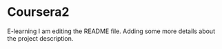 # Coursera2
E-learning
I am editing the README file. Adding some more details about the project description.
